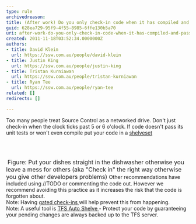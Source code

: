 ```yaml
---
type: rule
archivedreason: 
title: (After work) Do you only check-in code when it has compiled and passed the unit tests?
guid: 628ea729-95f9-4f55-8985-6ffe130b5a70
uri: after-work-do-you-only-check-in-code-when-it-has-compiled-and-passed-the-unit-tests
created: 2011-11-18T03:52:34.0000000Z
authors:
- title: David Klein
  url: https://ssw.com.au/people/david-klein
- title: Justin King
  url: https://ssw.com.au/people/justin-king
- title: Tristan Kurniawan
  url: https://ssw.com.au/people/tristan-kurniawan
- title: Ryan Tee
  url: https://ssw.com.au/people/ryan-tee
related: []
redirects: []

---
```



Too many people treat Source Control as a networked drive. Don't just check-in when the clock ticks past 5 or 6 o'clock. If code doesn't pass its unit tests or won't even compile put your code in a <a shape="rect" href="http&#58;//msdn.microsoft.com/en-us/library/ms181403.aspx">shelveset</a> 

<br><excerpt class='endintro'></excerpt><br>

  <img class="ms-rteCustom-ImageArea" src="/PublishingImages/LeaveAMessToOthers.jpg" alt="" />&#160;<font class="ms-rteCustom-FigureNormal" size="+0">Figure&#58; Put your dishes straight in the dishwasher otherwise you leave a mess for others (aka &quot;Check in&quot; the right way otherwise you give other developers problems) </font>Other recommendations have included using //TODO or commenting the code out. However we recommend avoiding this practice as it increases the risk that the code is forgotten about. <br>
Note&#58; Having <a shape="rect" href="http&#58;//www.ssw.com.au/ssw/Standards/Rules/RulesToBetterVersionControlwithTFS%28AKASourceControl%29.aspx#MinimumBuilds">gated check-ins </a>will help prevent this from happening. <br>
Note&#58; A useful tool is <a shape="rect" href="http&#58;//visualstudiogallery.msdn.microsoft.com/en-us/080540cb-e35f-4651-b71c-86c73e4a633d">TFS Auto Shelve </a>- Protect your code by guaranteeing your pending changes are always backed up to the TFS server. 



